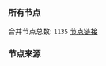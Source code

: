 ### 所有节点
合并节点总数: `1135`
[节点链接](https://raw.githubusercontent.com/rzhy1/11/master/sub/sub_merge_base64.txt)

### 节点来源
